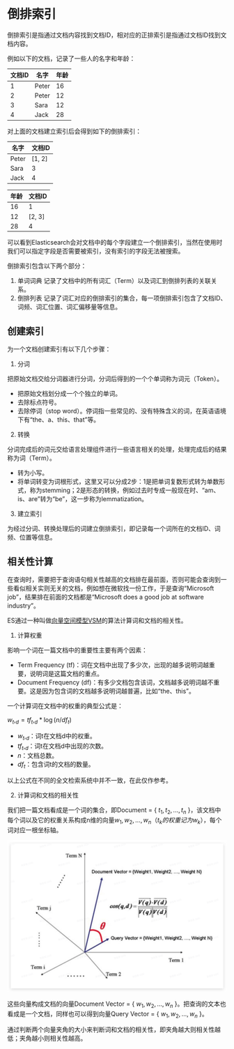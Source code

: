 # 倒排索引

倒排索引是指通过文档内容找到文档ID，相对应的正排索引是指通过文档ID找到文档内容。

例如以下的文档，记录了一些人的名字和年龄：

| 文档ID | 名字  | 年龄 |
|--------|-------|------|
| 1      | Peter | 16   |
| 2      | Peter | 12   |
| 3      | Sara  | 12   |
| 4      | Jack  | 28   |

对上面的文档建立索引后会得到如下的倒排索引：

| 名字  | 文档ID |
|-------|--------|
| Peter | [1, 2] |
| Sara  | 3      |
| Jack  | 4      |

| 年龄 | 文档ID |
|------|--------|
| 16   | 1      |
| 12   | [2, 3] |
| 28   | 4      |

可以看到Elasticsearch会对文档中的每个字段建立一个倒排索引，当然在使用时我们可以指定字段是否需要被索引，没有索引的字段无法被搜索。

倒排索引包含以下两个部分：

1. 单词词典
记录了文档中的所有词汇（Term）以及词汇到倒排列表的关联关系。
2. 倒排列表
记录了词汇对应的倒排索引的集合，每一项倒排索引包含了文档ID、词频、词汇位置、词汇偏移量等信息。

## 创建索引

为一个文档创建索引有以下几个步骤：

1. 分词

把原始文档交给分词器进行分词，分词后得到的一个个单词称为词元（Token）。

- 把原始文档划分成一个个独立的单词。
- 去除标点符号。
- 去除停词（stop word）。停词指一些常见的、没有特殊含义的词，在英语语境下有“the、a、this、that”等。

2. 转换

分词完成后的词元交给语言处理组件进行一些语言相关的处理，处理完成后的结果称为词（Term）。

- 转为小写。
- 将单词转变为词根形式，这里又可以分成2步：1是把单词复数形式转为单数形式，称为stemming；2是形态的转换，例如过去时专成一般现在时、“am、is、are”转为“be”，这一步称为lemmatization。

3. 建立索引

为经过分词、转换处理后的词建立倒排索引，即记录每一个词所在的文档ID、词频、位置等信息。

## 相关性计算

在查询时，需要把于查询语句相关性越高的文档排在最前面，否则可能会查询到一些看似相关实则无关的文档，例如想在微软找一份工作，于是查询“Microsoft job”，结果排在前面的文档都是“Microsoft does a good job at software industry”。

ES通过一种叫做[向量空间模型VSM](https://blog.csdn.net/weixin_42398658/article/details/85063004)的算法计算词和文档的相关性。

1. 计算权重

影响一个词在一篇文档中的重要性主要有两个因素：

- Term Frequency (tf)：词在文档中出现了多少次，出现的越多说明词越重要，说明词是这篇文档的重点。
- Document Frequency (df)：有多少文档包含该词，文档越多说明词越不重要。这是因为包含词的文档越多说明词越普遍，比如“the、this”。

一个计算词在文档中的权重的典型公式是：

$w_t,_d = tf_t,_d * \log(n/df_t)$

- $w_t,_d$：词t在文档d中的权重。
- $tf_t,_d$：词t在文档d中出现的次数。
- $n$：文档总数。
- $df_t$：包含词t的文档的数量。

以上公式在不同的全文检索系统中并不一致，在此仅作参考。

2. 计算词和文档的相关性

我们把一篇文档看成是一个词的集合，即Document = { $t_1, t_2, ..., t_n$ }，该文档中每个词以及它的权重关系构成n维的向量$w_1,w_2 ,..., w_n$（$t_k的权重记为w_k$），每个词对应一根坐标轴。

![n维空间向量](resources/2022-08-28-13-27-13.png)

这些向量构成文档的向量Document Vector = { $w_1,w_2 ,..., w_n$ }。把查询的文本也看成是一个文档，同样也可以得到向量Query Vector = { $w_1,w_2 ,..., w_n$ }。

通过判断两个向量夹角的大小来判断词和文档的相关性，即夹角越大则相关性越低；夹角越小则相关性越高。
